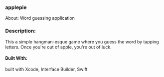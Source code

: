 
### applepie

About:
Word guessing application

### Description:
This a simple hangman-esque game where you guess the word by tapping letters. Once you're out of apple, you're out of luck.

#### Built With:
built with Xcode, Interface Builder, Swift
